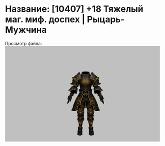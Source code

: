 # Название: [10407] +18 Тяжелый маг. миф. доспех | Рыцарь-Мужчина

Просмотр файла:
![p000023.png](p000023.png)